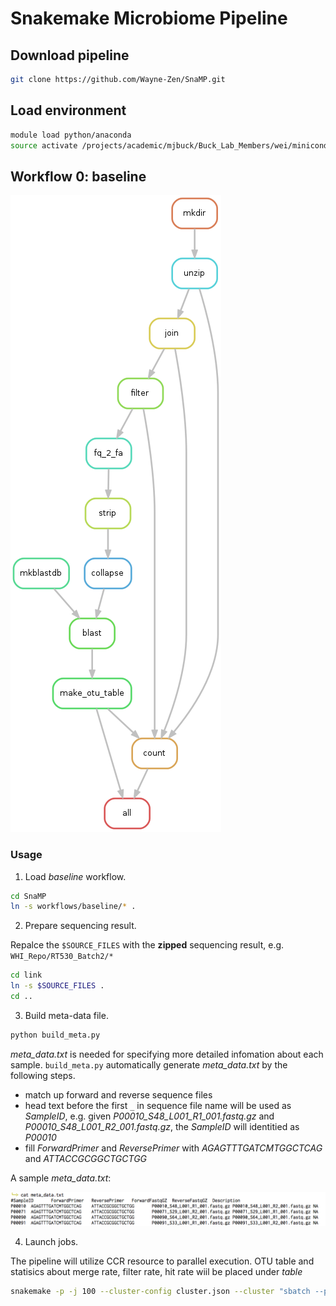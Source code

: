 # Snakemake Microbiome Pipeline

## Download pipeline
```bash
git clone https://github.com/Wayne-Zen/SnaMP.git
```

## Load environment

```bash
module load python/anaconda
source activate /projects/academic/mjbuck/Buck_Lab_Members/wei/miniconda/envs/SnaMP
```

## Workflow 0: baseline

![workflow_0](workflows/baseline/dag.png)



### Usage

1. Load _baseline_ workflow.

  ```bash
  cd SnaMP
  ln -s workflows/baseline/* .
  ```

2. Prepare sequencing result.

  Repalce the `$SOURCE_FILES` with the __zipped__ sequencing result, e.g. `WHI_Repo/RT530_Batch2/*`

  ```bash
  cd link
  ln -s $SOURCE_FILES .
  cd ..
  ```

3. Build meta-data file.

  ```bash
  python build_meta.py
  ```

  _meta_data.txt_ is needed for specifying more detailed infomation about each sample.
  `build_meta.py` automatically generate _meta_data.txt_ by the following steps.
  
  * match up forward and reverse sequence files
  * head text before the first `_` in sequence file name will be used as _SampleID_, e.g. given _P00010_S48_L001_R1_001.fastq.gz_	and _P00010_S48_L001_R2_001.fastq.gz_, the _SampleID_ will identitied as _P00010_
  * fill _ForwardPrimer_ and _ReversePrimer_ with _AGAGTTTGATCMTGGCTCAG_ and _ATTACCGCGGCTGCTGG_

  A sample _meta_data.txt_:
  
  ![meta_data_sample](misc/meta_data_sample.png)


4. Launch jobs.

  The pipeline will utilize CCR resource to parallel execution.
  OTU table and statisics about merge rate, filter rate, hit rate wiil be placed under _table_

  ```bash
  snakemake -p -j 100 --cluster-config cluster.json --cluster "sbatch --partition {cluster.partition} --time {cluster.time} --nodes {cluster.nodes} --ntasks-per-node {cluster.ntasks-per-node}"
  ```


